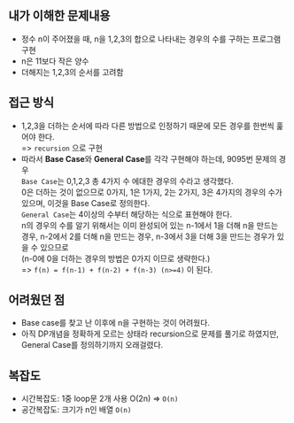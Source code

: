 ## 내가 이해한 문제내용
* 정수 n이 주어졌을 때, n을 1,2,3의 합으로 나타내는 경우의 수를 구하는 프로그램 구현
* n은 11보다 작은 양수
* 더해지는 1,2,3의 순서를 고려함

## 접근 방식
* 1,2,3을 더하는 순서에 따라 다른 방법으로 인정하기 때문에 모든 경우를 한번씩 훑어야 한다.    
 => ``` recursion ``` 으로 구현
 * 따라서 **Base Case**와 **General Case**를 각각 구현해야 하는데, 9095번 문제의 경우   
	  ``` Base Case ```는 0,1,2,3 총 4가지 수 에대한 경우의 수라고 생각했다.  
	  0은 더하는 것이 없으므로 0가지, 1은 1가지, 2는 2가지, 3은 4가지의 경우의 수가 있으며, 이것을 Base Case로 정의한다.  
	  ``` General Case ```는 4이상의 수부터 해당하는 식으로 표현해야 한다.  
	  n의 경우의 수를 알기 위해서는 이미 완성되어 있는 n-1에서 1을 더해 n을 만드는 경우, n-2에서 2를 더해 n을 만드는 경우, n-3에서 3을 더해 3을 만드는 경우가 있을 수 있으므로  
	  (n-0에 0을 더하는 경우의 방법은 0가지 이므로 생략한다.)  
	  => ``` f(n) = f(n-1) + f(n-2) + f(n-3) (n>=4) ``` 이 된다.  
 
## 어려웠던 점
* Base case를 찾고 난 이후에 n을 구현하는 것이 어려웠다.
* 아직 DP개념을 정확하게 모르는 상태라 recursion으로 문제를 풀기로 하였지만,   
  General Case를 정의하기까지 오래걸렸다.  

## 복잡도
* 시간복잡도: 1중 loop문 2개 사용  O(2n) => ``` O(n) ```
* 공간복잡도: 크기가 n인 배열  ``` O(n) ```
